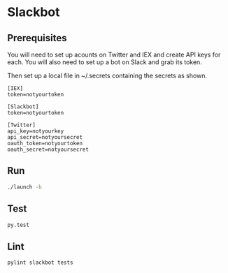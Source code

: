# Slackbot

## Prerequisites

You will need to set up acounts on Twitter and IEX and create API keys for each.  You will also need to set up a bot on Slack and grab its token.

Then set up a local file in ~/.secrets containing the secrets as shown.

```
[IEX]
token=notyourtoken

[Slackbot]
token=notyourtoken

[Twitter]
api_key=notyourkey
api_secret=notyoursecret
oauth_token=notyourtoken
oauth_secret=notyoursecret
```

## Run

```bash
./launch -b
```

## Test

```bash
py.test
```

## Lint

```bash
pylint slackbot tests
```
